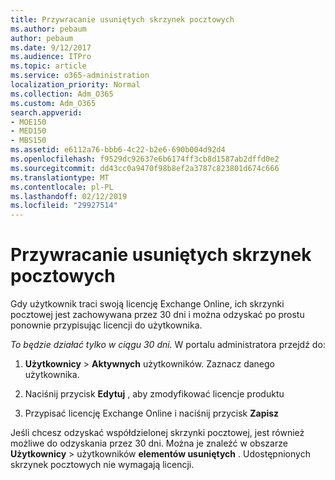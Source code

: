```yaml
---
title: Przywracanie usuniętych skrzynek pocztowych
ms.author: pebaum
author: pebaum
ms.date: 9/12/2017
ms.audience: ITPro
ms.topic: article
ms.service: o365-administration
localization_priority: Normal
ms.collection: Adm_O365
ms.custom: Adm_O365
search.appverid:
- MOE150
- MED150
- MBS150
ms.assetid: e6112a76-bbb6-4c22-b2e6-690b004d92d4
ms.openlocfilehash: f9529dc92637e6b6174ff3cb8d1587ab2dffd0e2
ms.sourcegitcommit: dd43cc0a9470f98b8ef2a3787c823801d674c666
ms.translationtype: MT
ms.contentlocale: pl-PL
ms.lasthandoff: 02/12/2019
ms.locfileid: "29927514"
---
```

# <a name="restore-a-deleted-mailbox"></a>Przywracanie usuniętych skrzynek pocztowych

Gdy użytkownik traci swoją licencję Exchange Online, ich skrzynki pocztowej jest zachowywana przez 30 dni i można odzyskać po prostu ponownie przypisując licencji do użytkownika.
  
 *To będzie działać tylko w ciągu 30 dni.*  W portalu administratora przejdź do: 
  
1. **Użytkownicy** \> **Aktywnych** użytkowników. Zaznacz danego użytkownika. 
    
2. Naciśnij przycisk **Edytuj** , aby zmodyfikować licencje produktu 
    
3. Przypisać licencję Exchange Online i naciśnij przycisk **Zapisz**
    
Jeśli chcesz odzyskać współdzielonej skrzynki pocztowej, jest również możliwe do odzyskania przez 30 dni. Można je znaleźć w obszarze **Użytkownicy** \> użytkowników **elementów usuniętych** . Udostępnionych skrzynek pocztowych nie wymagają licencji. 
  

